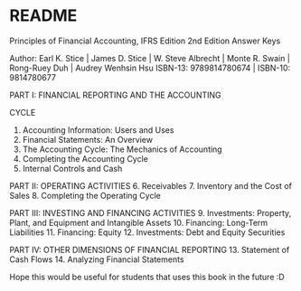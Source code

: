 # README
Principles of Financial Accounting, IFRS Edition 2nd Edition Answer Keys

Author:
Earl K. Stice | James D. Stice | W. Steve Albrecht | Monte R. Swain | Rong-Ruey Duh | Audrey Wenhsin Hsu 
ISBN-13: 9789814780674 | ISBN-10: 9814780677 

PART I: FINANCIAL REPORTING AND THE ACCOUNTING

CYCLE
1. Accounting Information: Users and Uses
2. Financial Statements: An Overview
3. The Accounting Cycle: The Mechanics of Accounting
4. Completing the Accounting Cycle
5. Internal Controls and Cash

PART II: OPERATING ACTIVITIES
6. Receivables
7. Inventory and the Cost of Sales
8. Completing the Operating Cycle

PART III: INVESTING AND FINANCING ACTIVITIES
9. Investments: Property, Plant, and Equipment and
Intangible Assets
10. Financing: Long-Term Liabilities
11. Financing: Equity
12. Investments: Debt and Equity Securities

PART IV: OTHER DIMENSIONS OF FINANCIAL REPORTING
13. Statement of Cash Flows
14. Analyzing Financial Statements

Hope this would be useful for students that uses this book in the future :D

